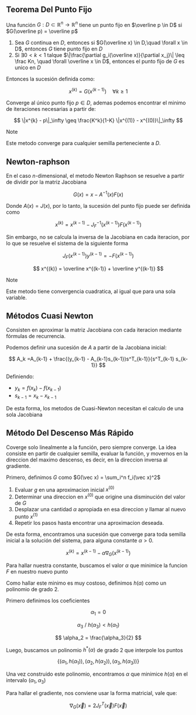 ## Teorema Del Punto Fijo

Una función $G: D \subset \mathbb{R}^n \to \mathbb{R}^n$ tiene un punto fijo en $\overline p \in D$ si $G(\overline p) = \overline p$

1. Sea $G$ continua en $D$, entonces si $G(\overline x) \in D,\quad \forall x \in D$, entonces $G$ tiene punto fijo en $D$
2. Si $\exists 0 < k < 1$ talque $\|\frac{\partial g_i(\overline x)}{\partial x_j}\| \leq \frac Kn, \quad \forall \overline x \in D$, entonces el punto fijo de $G$ es unico en $D$

Entonces la sucesión definida como:

$$
x^{(k)} = G(x^{(k-1)})\quad\forall k \geq 1
$$

Converge al único punto fijo $p \in D$, ademas podemos encontrar el minimo de iteraciones necesarias a partir de:

$$
\|x^{k} - p\|_\infty \geq \frac{K^k}{1-K} \|x^{(1)} - x^{(0)}\|_\infty
$$

> [!note]
> Este metodo converge para cualquier semilla perteneciente a $D$.

## Newton-raphson

En el caso $n$-dimensional, el metodo Newton Raphson se resuelve a partir de dividir por la matriz Jacobiana

$$
G(x) = x - A^{-1}(x)F(x)
$$

Donde $A(x) = J(x)$, por lo tanto, la sucesión del punto fijo puede ser definida como

$$
x^{(k)} = x^{(k-1)} - J_F^{-1}(x^{(k-1)})F(x^{(k-1)})
$$

Sin embargo, no se calcula la inversa de la Jacobiana en cada iteracion, por lo que se resuelve el sistema de la siguiente forma

$$
J_F(x^{(k-1)}) y^{(k-1)} = -F(x^{(k-1)})
$$

$$
x^{(k)} = \overline x^{(k-1)} + \overline y^{(k-1)}
$$

> [!note]
> Este metodo tiene convergencia cuadratica, al igual que para una sola variable.

## Métodos Cuasi Newton

Consisten en aproximar la matriz Jacobiana con cada iteracion mediante fórmulas de recurrencia.

Podemos definir una sucesión de $A$ a partir de la Jacobiana inicial:

$$
A_k =A_{k-1} + \frac{(y_{k-1} - A_{k-1}s_{k-1})s^T_{k-1}}{s^T_{k-1} s_{k-1}}
$$

Definiendo:

- $y_k = f(x_k) - f(x_{k-1})$
- $s_{k-1} = x_k - x_{k-1}$

De esta forma, los metodos de Cuasi-Newton necesitan el calculo de una sola Jacobiana

## Método Del Descenso Más Rápido

Coverge solo linealmente a la función, pero siempre converge. La idea consiste en partir de cualquier semilla, evaluar la función, y movernos en la direccion del maximo descenso, es decir, en la direccion inversa al gradiente.

Primero, definimos $G$ como $G(\vec x) = \sum_i^n f_i(\vec x)^2$

1. Evaluar $g$ en una aproximacion inicial $x^{(0)}$
2. Determinar una direccion en $x^{(0)}$ que origine una disminución del valor de $G$
3. Desplazar una cantidad $\alpha$ apropiada en esa direccion y llamar al nuevo punto $x^{(1)}$
4. Repetir los pasos hasta encontrar una aproximacion deseada.

De esta forma, encontramos una sucesión que converge para toda semilla inicial a la solución del sistema, para alguna constante $\alpha > 0$.

$$
x^{(k)} = x^{(k-1)} - \alpha \nabla_G(x^{(k-1)})
$$

Para hallar nuestra constante, buscamos el valor $\alpha$ que minimice la funcion $F$ en nuestro nuevo punto

Como hallar este minimo es muy costoso, definimos $h(\alpha)$ como un polinomio de grado 2.

Primero definimos los coeficientes

$$
\alpha_1 = 0
$$

$$
\alpha_3 \ /\  h(\alpha_3)< h(\alpha_1)
$$

$$
\alpha_2 = \frac{\alpha_3}{2}
$$

Luego, buscamos un polinomio $h^*(\alpha)$ de grado $2$ que interpole los puntos

$$
\{(\alpha_1, h(\alpha_1)), (\alpha_2, h(\alpha_2)),(\alpha_3, h(\alpha_3))\}
$$

Una vez construido este polinomio, encontramos $\alpha$ que minimice $h(\alpha)$ en el intervalo $(\alpha_1, \alpha_3)$

Para hallar el gradiente, nos conviene usar la forma matricial, vale que:

$$
\nabla_G(\vec x) = 2 J_F^T(\vec x) F(\vec x)
$$
